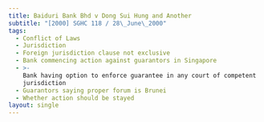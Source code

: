 ```yaml
---
title: Baiduri Bank Bhd v Dong Sui Hung and Another
subtitle: "[2000] SGHC 118 / 28\_June\_2000"
tags:
  - Conflict of Laws
  - Jurisdiction
  - Foreign jurisdiction clause not exclusive
  - Bank commencing action against guarantors in Singapore
  - >-
    Bank having option to enforce guarantee in any court of competent
    jurisdiction
  - Guarantors saying proper forum is Brunei
  - Whether action should be stayed
layout: single
---
```


